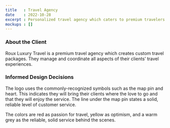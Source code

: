 ```yaml
---
title   : Travel Agency
date    : 2022-10-28
excerpt : Personalized travel agency which caters to premium travelers uses whimsy and fun to set up favorable expectations.
mockups : []
---
```


### About the Client

Roux Luxury Travel is a premium travel agency which creates custom travel packages. They manage and coordinate all aspects of their clients’ travel experiences.

### Informed Design Decisions

The logo uses the commonly-recognized symbols such as the map pin and heart. This indicates they will bring their clients where the love to go and that they will enjoy the service. The line under the map pin states a solid, reliable level of customer service.

The colors are red as passion for travel, yellow as optimism, and a warm grey as the reliable, solid service behind the scenes.
